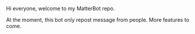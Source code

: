 Hi everyone, welcome to my MatterBot repo.

At the moment, this bot only repost message from people.
More features to come.
